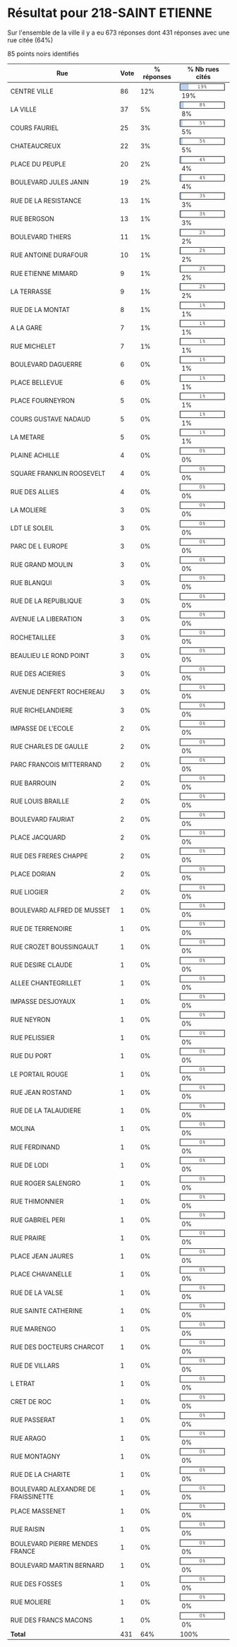 # Résultat pour 218-SAINT ETIENNE

Sur l'ensemble de la ville il y a eu 673 réponses dont 431 réponses avec une rue citée (64%)

85 points noirs identifiés

| Rue | Vote | % réponses | % Nb rues cités|
|-----|------|------------|----------------|
| CENTRE VILLE | 86 | 12% | <img src="../../img/bar_19.gif" />&nbsp;19%|
| LA VILLE | 37 | 5% | <img src="../../img/bar_8.gif" />&nbsp;8%|
| COURS FAURIEL | 25 | 3% | <img src="../../img/bar_5.gif" />&nbsp;5%|
| CHATEAUCREUX | 22 | 3% | <img src="../../img/bar_5.gif" />&nbsp;5%|
| PLACE DU PEUPLE | 20 | 2% | <img src="../../img/bar_4.gif" />&nbsp;4%|
| BOULEVARD JULES JANIN | 19 | 2% | <img src="../../img/bar_4.gif" />&nbsp;4%|
| RUE DE LA RESISTANCE | 13 | 1% | <img src="../../img/bar_3.gif" />&nbsp;3%|
| RUE BERGSON | 13 | 1% | <img src="../../img/bar_3.gif" />&nbsp;3%|
| BOULEVARD THIERS | 11 | 1% | <img src="../../img/bar_2.gif" />&nbsp;2%|
| RUE ANTOINE DURAFOUR | 10 | 1% | <img src="../../img/bar_2.gif" />&nbsp;2%|
| RUE ETIENNE MIMARD | 9 | 1% | <img src="../../img/bar_2.gif" />&nbsp;2%|
| LA TERRASSE | 9 | 1% | <img src="../../img/bar_2.gif" />&nbsp;2%|
| RUE DE LA MONTAT | 8 | 1% | <img src="../../img/bar_1.gif" />&nbsp;1%|
| A LA GARE | 7 | 1% | <img src="../../img/bar_1.gif" />&nbsp;1%|
| RUE MICHELET | 7 | 1% | <img src="../../img/bar_1.gif" />&nbsp;1%|
| BOULEVARD DAGUERRE | 6 | 0% | <img src="../../img/bar_1.gif" />&nbsp;1%|
| PLACE BELLEVUE | 6 | 0% | <img src="../../img/bar_1.gif" />&nbsp;1%|
| PLACE FOURNEYRON | 5 | 0% | <img src="../../img/bar_1.gif" />&nbsp;1%|
| COURS GUSTAVE NADAUD | 5 | 0% | <img src="../../img/bar_1.gif" />&nbsp;1%|
| LA METARE | 5 | 0% | <img src="../../img/bar_1.gif" />&nbsp;1%|
| PLAINE ACHILLE | 4 | 0% | <img src="../../img/bar_0.gif" />&nbsp;0%|
| SQUARE FRANKLIN ROOSEVELT | 4 | 0% | <img src="../../img/bar_0.gif" />&nbsp;0%|
| RUE DES ALLIES | 4 | 0% | <img src="../../img/bar_0.gif" />&nbsp;0%|
| LA MOLIERE | 3 | 0% | <img src="../../img/bar_0.gif" />&nbsp;0%|
| LDT LE SOLEIL | 3 | 0% | <img src="../../img/bar_0.gif" />&nbsp;0%|
| PARC DE L EUROPE | 3 | 0% | <img src="../../img/bar_0.gif" />&nbsp;0%|
| RUE GRAND MOULIN | 3 | 0% | <img src="../../img/bar_0.gif" />&nbsp;0%|
| RUE BLANQUI | 3 | 0% | <img src="../../img/bar_0.gif" />&nbsp;0%|
| RUE DE LA REPUBLIQUE | 3 | 0% | <img src="../../img/bar_0.gif" />&nbsp;0%|
| AVENUE LA LIBERATION | 3 | 0% | <img src="../../img/bar_0.gif" />&nbsp;0%|
| ROCHETAILLEE | 3 | 0% | <img src="../../img/bar_0.gif" />&nbsp;0%|
| BEAULIEU LE ROND POINT | 3 | 0% | <img src="../../img/bar_0.gif" />&nbsp;0%|
| RUE DES ACIERIES | 3 | 0% | <img src="../../img/bar_0.gif" />&nbsp;0%|
| AVENUE DENFERT ROCHEREAU | 3 | 0% | <img src="../../img/bar_0.gif" />&nbsp;0%|
| RUE RICHELANDIERE | 3 | 0% | <img src="../../img/bar_0.gif" />&nbsp;0%|
| IMPASSE DE L'ECOLE | 2 | 0% | <img src="../../img/bar_0.gif" />&nbsp;0%|
| RUE CHARLES DE GAULLE | 2 | 0% | <img src="../../img/bar_0.gif" />&nbsp;0%|
| PARC FRANCOIS MITTERRAND | 2 | 0% | <img src="../../img/bar_0.gif" />&nbsp;0%|
| RUE BARROUIN | 2 | 0% | <img src="../../img/bar_0.gif" />&nbsp;0%|
| RUE LOUIS BRAILLE | 2 | 0% | <img src="../../img/bar_0.gif" />&nbsp;0%|
| BOULEVARD FAURIAT | 2 | 0% | <img src="../../img/bar_0.gif" />&nbsp;0%|
| PLACE JACQUARD | 2 | 0% | <img src="../../img/bar_0.gif" />&nbsp;0%|
| RUE DES FRERES CHAPPE | 2 | 0% | <img src="../../img/bar_0.gif" />&nbsp;0%|
| PLACE DORIAN | 2 | 0% | <img src="../../img/bar_0.gif" />&nbsp;0%|
| RUE LIOGIER | 2 | 0% | <img src="../../img/bar_0.gif" />&nbsp;0%|
| BOULEVARD ALFRED DE MUSSET | 1 | 0% | <img src="../../img/bar_0.gif" />&nbsp;0%|
| RUE DE TERRENOIRE | 1 | 0% | <img src="../../img/bar_0.gif" />&nbsp;0%|
| RUE CROZET BOUSSINGAULT | 1 | 0% | <img src="../../img/bar_0.gif" />&nbsp;0%|
| RUE DESIRE CLAUDE | 1 | 0% | <img src="../../img/bar_0.gif" />&nbsp;0%|
| ALLEE CHANTEGRILLET | 1 | 0% | <img src="../../img/bar_0.gif" />&nbsp;0%|
| IMPASSE DESJOYAUX | 1 | 0% | <img src="../../img/bar_0.gif" />&nbsp;0%|
| RUE NEYRON | 1 | 0% | <img src="../../img/bar_0.gif" />&nbsp;0%|
| RUE PELISSIER | 1 | 0% | <img src="../../img/bar_0.gif" />&nbsp;0%|
| RUE DU PORT | 1 | 0% | <img src="../../img/bar_0.gif" />&nbsp;0%|
| LE PORTAIL ROUGE | 1 | 0% | <img src="../../img/bar_0.gif" />&nbsp;0%|
| RUE JEAN ROSTAND | 1 | 0% | <img src="../../img/bar_0.gif" />&nbsp;0%|
| RUE DE LA TALAUDIERE | 1 | 0% | <img src="../../img/bar_0.gif" />&nbsp;0%|
| MOLINA | 1 | 0% | <img src="../../img/bar_0.gif" />&nbsp;0%|
| RUE FERDINAND | 1 | 0% | <img src="../../img/bar_0.gif" />&nbsp;0%|
| RUE DE LODI | 1 | 0% | <img src="../../img/bar_0.gif" />&nbsp;0%|
| RUE ROGER SALENGRO | 1 | 0% | <img src="../../img/bar_0.gif" />&nbsp;0%|
| RUE THIMONNIER | 1 | 0% | <img src="../../img/bar_0.gif" />&nbsp;0%|
| RUE GABRIEL PERI | 1 | 0% | <img src="../../img/bar_0.gif" />&nbsp;0%|
| RUE PRAIRE | 1 | 0% | <img src="../../img/bar_0.gif" />&nbsp;0%|
| PLACE JEAN JAURES | 1 | 0% | <img src="../../img/bar_0.gif" />&nbsp;0%|
| PLACE CHAVANELLE | 1 | 0% | <img src="../../img/bar_0.gif" />&nbsp;0%|
| RUE DE LA VALSE | 1 | 0% | <img src="../../img/bar_0.gif" />&nbsp;0%|
| RUE SAINTE CATHERINE | 1 | 0% | <img src="../../img/bar_0.gif" />&nbsp;0%|
| RUE MARENGO | 1 | 0% | <img src="../../img/bar_0.gif" />&nbsp;0%|
| RUE DES DOCTEURS CHARCOT | 1 | 0% | <img src="../../img/bar_0.gif" />&nbsp;0%|
| RUE DE VILLARS | 1 | 0% | <img src="../../img/bar_0.gif" />&nbsp;0%|
| L ETRAT | 1 | 0% | <img src="../../img/bar_0.gif" />&nbsp;0%|
| CRET DE ROC | 1 | 0% | <img src="../../img/bar_0.gif" />&nbsp;0%|
| RUE PASSERAT | 1 | 0% | <img src="../../img/bar_0.gif" />&nbsp;0%|
| RUE ARAGO | 1 | 0% | <img src="../../img/bar_0.gif" />&nbsp;0%|
| RUE MONTAGNY | 1 | 0% | <img src="../../img/bar_0.gif" />&nbsp;0%|
| RUE DE LA CHARITE | 1 | 0% | <img src="../../img/bar_0.gif" />&nbsp;0%|
| BOULEVARD ALEXANDRE DE FRAISSINETTE | 1 | 0% | <img src="../../img/bar_0.gif" />&nbsp;0%|
| PLACE MASSENET | 1 | 0% | <img src="../../img/bar_0.gif" />&nbsp;0%|
| RUE RAISIN | 1 | 0% | <img src="../../img/bar_0.gif" />&nbsp;0%|
| BOULEVARD PIERRE MENDES FRANCE | 1 | 0% | <img src="../../img/bar_0.gif" />&nbsp;0%|
| BOULEVARD MARTIN BERNARD | 1 | 0% | <img src="../../img/bar_0.gif" />&nbsp;0%|
| RUE DES FOSSES | 1 | 0% | <img src="../../img/bar_0.gif" />&nbsp;0%|
| RUE MOLIERE | 1 | 0% | <img src="../../img/bar_0.gif" />&nbsp;0%|
| RUE DES FRANCS MACONS | 1 | 0% | <img src="../../img/bar_0.gif" />&nbsp;0%|
| **Total** | 431 | 64% | 100%|

